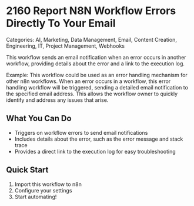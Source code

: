 # 2160 Report N8N Workflow Errors Directly To Your Email

Categories: AI, Marketing, Data Management, Email, Content Creation, Engineering, IT, Project Management, Webhooks

This workflow sends an email notification when an error occurs in another workflow, providing details about the error and a link to the execution log.

Example: This workflow could be used as an error handling mechanism for other n8n workflows. When an error occurs in a workflow, this error handling workflow will be triggered, sending a detailed email notification to the specified email address. This allows the workflow owner to quickly identify and address any issues that arise.

## What You Can Do
- Triggers on workflow errors to send email notifications
- Includes details about the error, such as the error message and stack trace
- Provides a direct link to the execution log for easy troubleshooting

## Quick Start
1. Import this workflow to n8n
2. Configure your settings
3. Start automating!


